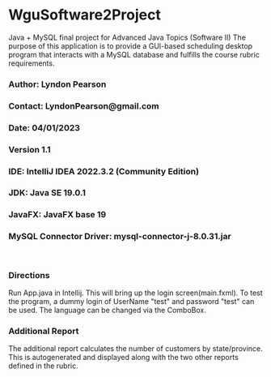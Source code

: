 # WguSoftware2Project
Java + MySQL final project for Advanced Java Topics (Software II)
The purpose of this application is to provide a GUI-based scheduling
desktop program that interacts with a MySQL database and fulfills
the course rubric requirements.
</br>
<h3>Author: Lyndon Pearson</h3>
<h3>Contact: LyndonPearson@gmail.com</h3>
<h3>Date: 04/01/2023</h3>
<h3>Version 1.1</h3>
<h3>IDE: IntelliJ IDEA 2022.3.2 (Community Edition)</h3>
<h3>JDK: Java SE 19.0.1</h3>
<h3>JavaFX: JavaFX base 19</h3>
<h3>MySQL Connector Driver: mysql-connector-j-8.0.31.jar</h3>
</br>
<h3>Directions</h3>
<p>Run App.java in Intellij. This will bring up the login screen(main.fxml).
To test the program, a dummy login of UserName "test" and password "test" 
can be used. The language can be changed via the ComboBox.</p> 

<h3>Additional Report</h3>
<p>The additional report calculates the number of customers by state/province.
This is autogenerated and displayed along with the two other reports defined
in the rubric.</p>
